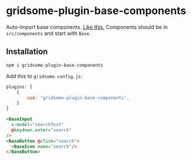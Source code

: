 # gridsome-plugin-base-components

Auto-import base components. [Like
this.](https://vuejs.org/v2/guide/components-registration.html) Components
should be in `src/components` and start with `Base`.

## Installation

`npm i gridsome-plugin-base-components`

Add this to `gridsome.config.js`:

```javascript
plugins: [
	{
		use: 'gridsome-plugin-base-components',
	}
]
```


```html
<BaseInput
  v-model="searchText"
  @keydown.enter="search"
/>
<BaseButton @click="search">
  <BaseIcon name="search"/>
</BaseButton>
```
